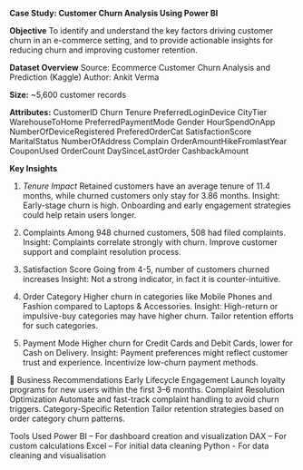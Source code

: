 **Case Study: Customer Churn Analysis Using Power BI**

**Objective**
To identify and understand the key factors driving customer churn in an e-commerce setting, and to provide actionable insights for reducing churn and improving customer retention.

**Dataset Overview**
Source: Ecommerce Customer Churn Analysis and Prediction (Kaggle)
Author: Ankit Verma

**Size:** 
~5,600 customer records

**Attributes:**
CustomerID
Churn
Tenure
PreferredLoginDevice
CityTier
WarehouseToHome
PreferredPaymentMode
Gender
HourSpendOnApp
NumberOfDeviceRegistered
PreferedOrderCat
SatisfactionScore
MaritalStatus
NumberOfAddress
Complain
OrderAmountHikeFromlastYear
CouponUsed
OrderCount
DaySinceLastOrder
CashbackAmount

**Key Insights**
1. _Tenure Impact_
Retained customers have an average tenure of 11.4 months, while churned customers only stay for 3.86 months.
Insight: Early-stage churn is high. Onboarding and early engagement strategies could help retain users longer.

2. Complaints
Among 948 churned customers, 508 had filed complaints.
Insight: Complaints correlate strongly with churn. Improve customer support and complaint resolution process.

3. Satisfaction Score
Going from 4-5, number of customers churned increases
Insight: Not a strong indicator, in fact it is counter-intuitive.

4. Order Category
Higher churn in categories like Mobile Phones and Fashion compared to Laptops & Accessories.
Insight: High-return or impulsive-buy categories may have higher churn. Tailor retention efforts for such categories.

5. Payment Mode
Higher churn for Credit Cards and Debit Cards, lower for Cash on Delivery.
Insight: Payment preferences might reflect customer trust and experience. Incentivize low-churn payment methods.

💼 Business Recommendations
Early Lifecycle Engagement
Launch loyalty programs for new users within the first 3–6 months.
Complaint Resolution Optimization
Automate and fast-track complaint handling to avoid churn triggers.
Category-Specific Retention
Tailor retention strategies based on order category churn patterns.

Tools Used
Power BI – For dashboard creation and visualization
DAX – For custom calculations
Excel – For initial data cleaning
Python - For data cleaning and visualisation

